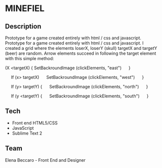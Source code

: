 # MINEFIEL
 ## Description
Prototype for a game created entirely with html / css and javascript.
Prototype for a game created entirely with html / css and javascript.
I created a grid where the elements loserX, loserY (skull) targetX and targetY (beer) are random.
Arrow elements succeed in following the target element with this simple method:
     
     <p>
     (X <targetX) {
     SetBackroundImage (clickElements, "east") 
     }
     <p>
     </p>
     If (x> targetX) 
     SetBackroundImage (clickElements, "west")
     }
     <p>
     </p>
     If (y> targetY) {
     SetBackroundImage (clickElements, "north")
     }
     </p>
     <p>
     If (y <targetY) {
     SetBackroundImage (clickElements, "south")
     }
     </p>
  
 
 ## Tech
  
  * Front end HTML5/CSS
  * JavaScript
  * Sublime Text 2
  
  
 
 ## Team
  Elena Beccaro - Front End and Designer

